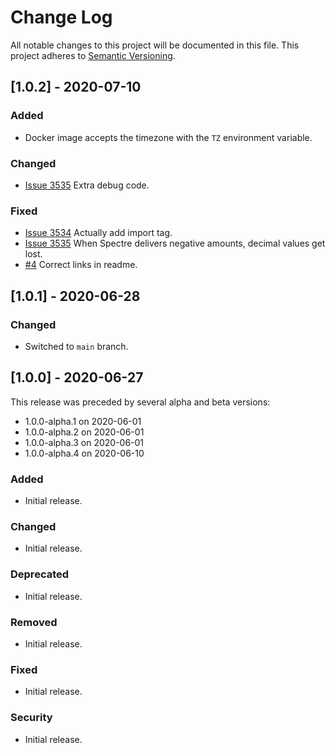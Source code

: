 # Change Log
All notable changes to this project will be documented in this file.
This project adheres to [Semantic Versioning](http://semver.org/).

## [1.0.2] - 2020-07-10

### Added
- Docker image accepts the timezone with the `TZ` environment variable.

### Changed
- [Issue 3535](https://github.com/firefly-iii/firefly-iii/issues/3535) Extra debug code.

### Fixed
- [Issue 3534](https://github.com/firefly-iii/firefly-iii/issues/3534) Actually add import tag.
- [Issue 3535](https://github.com/firefly-iii/firefly-iii/issues/3535) When Spectre delivers negative amounts, decimal values get lost.
- [#4](https://github.com/firefly-iii/spectre-importer/pull/4) Correct links in readme.

## [1.0.1] - 2020-06-28

### Changed
- Switched to `main` branch.

## [1.0.0] - 2020-06-27

This release was preceded by several alpha and beta versions:

- 1.0.0-alpha.1 on 2020-06-01
- 1.0.0-alpha.2 on 2020-06-01
- 1.0.0-alpha.3 on 2020-06-01
- 1.0.0-alpha.4 on 2020-06-10

### Added
- Initial release.

### Changed
- Initial release.

### Deprecated
- Initial release.

### Removed
- Initial release.

### Fixed
- Initial release.

### Security
- Initial release.
